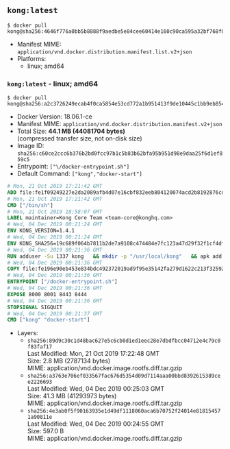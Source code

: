 ## `kong:latest`

```console
$ docker pull kong@sha256:4646f776a0bb5b8888f9aedbe5e84cee60414e160c90ca595a32bf768f0a5b62
```

-	Manifest MIME: `application/vnd.docker.distribution.manifest.list.v2+json`
-	Platforms:
	-	linux; amd64

### `kong:latest` - linux; amd64

```console
$ docker pull kong@sha256:a2c3726249ecab4f0ca5854e53cd772a1b951413f9de10445c1bb9eb854c15c8
```

-	Docker Version: 18.06.1-ce
-	Manifest MIME: `application/vnd.docker.distribution.manifest.v2+json`
-	Total Size: **44.1 MB (44081704 bytes)**  
	(compressed transfer size, not on-disk size)
-	Image ID: `sha256:c60ce2ccc6b376b2bd0fcc97b1c5b83b62bfa95b951d98e9daa25f6d1ef859c5`
-	Entrypoint: `["\/docker-entrypoint.sh"]`
-	Default Command: `["kong","docker-start"]`

```dockerfile
# Mon, 21 Oct 2019 17:21:42 GMT
ADD file:fe1f09249227e2da2089afb4d07e16cbf832eeb804120074acd2b8192876cd28 in / 
# Mon, 21 Oct 2019 17:21:42 GMT
CMD ["/bin/sh"]
# Mon, 21 Oct 2019 18:58:07 GMT
LABEL maintainer=Kong Core Team <team-core@konghq.com>
# Wed, 04 Dec 2019 00:21:24 GMT
ENV KONG_VERSION=1.4.1
# Wed, 04 Dec 2019 00:21:24 GMT
ENV KONG_SHA256=19c689f064b7811b2de7a9108c474484e7fc123a47d29f32f1cf4df1f692d8e4
# Wed, 04 Dec 2019 00:21:36 GMT
RUN adduser -Su 1337 kong 	&& mkdir -p "/usr/local/kong" 	&& apk add --no-cache --virtual .build-deps curl wget tar ca-certificates 	&& apk add --no-cache libgcc openssl pcre perl tzdata libcap su-exec zip 	&& wget -O kong.tar.gz "https://bintray.com/kong/kong-alpine-tar/download_file?file_path=kong-$KONG_VERSION.amd64.apk.tar.gz" 	&& echo "$KONG_SHA256 *kong.tar.gz" | sha256sum -c - 	&& tar -xzf kong.tar.gz -C /tmp 	&& rm -f kong.tar.gz 	&& cp -R /tmp/usr / 	&& rm -rf /tmp/usr 	&& cp -R /tmp/etc / 	&& rm -rf /tmp/etc 	&& apk del .build-deps 	&& chown -R kong:0 /usr/local/kong 	&& chmod -R g=u /usr/local/kong
# Wed, 04 Dec 2019 00:21:36 GMT
COPY file:fe196e90eb453e834bdc492372019ad9f95e35142fa279d1622c213f32592fe9 in /docker-entrypoint.sh 
# Wed, 04 Dec 2019 00:21:36 GMT
ENTRYPOINT ["/docker-entrypoint.sh"]
# Wed, 04 Dec 2019 00:21:36 GMT
EXPOSE 8000 8001 8443 8444
# Wed, 04 Dec 2019 00:21:36 GMT
STOPSIGNAL SIGQUIT
# Wed, 04 Dec 2019 00:21:37 GMT
CMD ["kong" "docker-start"]
```

-	Layers:
	-	`sha256:89d9c30c1d48bac627e5c6cb0d1ed1eec28e7dbdfbcc04712e4c79c0f83faf17`  
		Last Modified: Mon, 21 Oct 2019 17:22:48 GMT  
		Size: 2.8 MB (2787134 bytes)  
		MIME: application/vnd.docker.image.rootfs.diff.tar.gzip
	-	`sha256:a3763e706ef033567fac676d5354d09d7114aaa00bbd8392615389cee2226693`  
		Last Modified: Wed, 04 Dec 2019 00:25:03 GMT  
		Size: 41.3 MB (41293973 bytes)  
		MIME: application/vnd.docker.image.rootfs.diff.tar.gzip
	-	`sha256:4e3ab0f5f90163935e1d49df1118060aca6b70752f24014e818154571a90811e`  
		Last Modified: Wed, 04 Dec 2019 00:24:55 GMT  
		Size: 597.0 B  
		MIME: application/vnd.docker.image.rootfs.diff.tar.gzip
